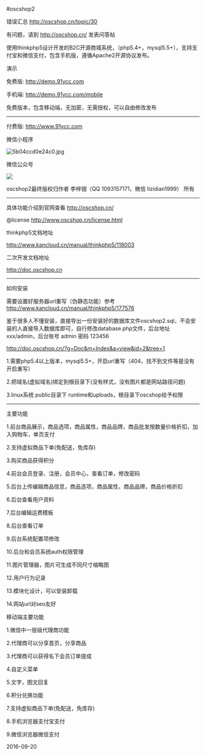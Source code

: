 #oscshop2

错误汇总
http://oscshop.cn/topic/30

有问题，请到 http://oscshop.cn/ 发表问答帖

使用thinkphp5设计开发的B2C开源商城系统，（php5.4+，mysql5.5+），支持支付宝和微信支付，包含手机版，遵循Apache2开源协议发布。

演示

免费版: http://demo.91ycc.com

手机端: http://demo.91ycc.com/mobile

免费版本，包含移动端，无加密，无需授权，可以自由修改发布

--------------------------------------------------------------

付费版: http://www.91ycc.com

微信小程序

<img src="http://www.oscshop.cn/uploads/images/ueditor/2019-09-28/5d8f104f15de0.jpg" alt="5b04ccd0e24c0.jpg">

微信公众号

<img src="http://www.oscshop.cn/uploads/cache/images/ckeditor/20180427/2018042754555251-258x258.jpg">

oscshop2最终版权归作者 李梓钿（QQ 1093157171，微信 lizidian1999） 所有

--------------------------------------------------------------

具体功能介绍到官网查看  http://oscshop.cn/

@license   http://www.oscshop.cn/license.html 

thinkphp5文档地址

http://www.kancloud.cn/manual/thinkphp5/118003

二次开发文档地址

http://doc.oscshop.cn

--------------------------------------------------------------

如何安装

需要设置好服务器url重写（伪静态功能）参考 http://www.kancloud.cn/manual/thinkphp5/177576

鉴于很多人不懂安装，直接导出一份安装好的数据库文件oscshop2.sql，不会安装的人直接导入数据库即可，自行修改database.php文件，后台地址 xxx/admin，后台账号 admin 密码 123456

http://doc.oscshop.cn/?g=Doc&m=Index&a=view&id=2&tree=1

1.需要php5.4以上版本，mysql5.5+，开启url重写（404，找不到文件等是没有开启重写）

2.把域名(虚拟域名)绑定到根目录下(没有样式，没有图片都是网站路径问题)

3.linux系统 public目录下 runtime和uploads，根目录下oscshop给予权限

--------------------------------------------------------------

主要功能

1.前台商品展示，商品选项，商品属性，商品品牌，商品批发按数量价格折扣，加入购物车，单页支付

2.支持虚拟商品下单(免配送，免库存)

3.购买商品获得积分

4.前台会员登录、注册，会员中心，查看订单，修改密码

5.后台上传编辑商品信息，商品选项，商品属性，商品品牌，商品价格折扣

6.后台查看用户资料

7.后台编辑运费模板

8.后台查看订单

9.后台系统配置项修改

10.后台和会员系统auth权限管理

11.图片管理器，图片可生成不同尺寸缩略图

12.用户行为记录

13.模块化设计，可以安装卸载

14.网站url对seo友好

移动端主要功能

1.微信中一层级代理商功能

2.代理商可以分享首页，分享商品

3.代理商可以获得名下会员订单提成

4.自定义菜单

5.文字，图文回复

6.积分兑换功能

7.支持虚拟商品下单(免配送，免库存)

8.手机浏览器支付宝支付

9.微信浏览器微信支付


2016-09-20